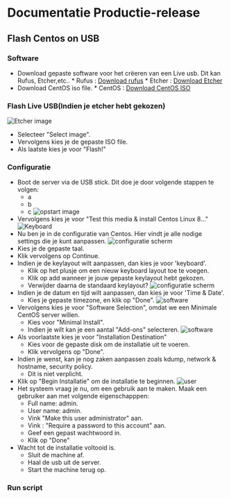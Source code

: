 # Documentatie Productie-release
## Flash Centos on USB
### Software
* Download gepaste software voor het crëeren van een Live usb. Dit kan Rufus, Etcher,etc..
        * Rufus : [Download rufus](https://rufus.ie/)
        * Etcher : [Download Etcher](https://www.balena.io/etcher/)
* Download CentOS iso file. 
        * CentOS : [Download CentOS ISO](https://www.centos.org/download/)
### Flash Live USB(Indien je etcher hebt gekozen)
![Etcher image](Images/etcher.png)
* Selecteer "Select image".
* Vervolgens kies je de gepaste ISO file. 
* Als laatste kies je voor "Flash!"

### Configuratie
* Boot de server via de USB stick. Dit doe je door volgende stappen te volgen:
    * a
    * b
    * c
![opstart image](Images/Opstart.png)
* Vervolgens kies je voor "Test this media & install Centos Linux 8..."
![Keyboard](Images/Opstart.png)
* Nu ben je in de configuratie van Centos. Hier vindt je alle nodige settings die je kunt aanpassen. 
![configuratie scherm](Images/taalscherm.png)
* Kies je de gepaste taal. 
* Klik vervolgens op Continue.
* Indien je de keylayout wilt aanpassen, dan kies je voor 'keyboard'.
    * Klik op het plusje om een nieuw keyboard layout toe te voegen. 
    * Klik op add wanneer je jouw gepaste keylayout hebt gekozen.
    * Verwijder daarna de standaard keylayout?
![configuratie scherm](Images/Timezone.png)
* Indien je de datum en tijd wilt aanpassen, dan kies je voor 'Time & Date'.
    * Kies je gepaste timezone, en klik op "Done". 
![software](Images/software_selection.png)
* Vervolgens kies je voor "Software Selection", omdat we een Minimale CentOS server willen.
    *   Kies voor "Minimal Install".
    *   Indien je wilt kan je een aantal "Add-ons" selecteren.
![software](Images/destination.png)
* Als voorlaatste kies je voor "Installation Destination"
    * Kies voor de gepaste disk om de installatie uit te voeren. 
    * Klik vervolgens op "Done".
* Indien je wenst, kan je nog zaken aanpassen zoals kdump, network & hostname, security policy. 
    * Dit is niet verplicht. 
* Klik op "Begin Installatie" om de installatie te beginnen.
![user](Images/adminuserCentos.png)
* Het systeem vraag je nu, om een gebruik aan te maken. Maak een gebruiker aan met volgende eigenschapppen:
    * Full name: admin.
    * User name: admin.
    * Vink "Make this user administrator" aan.
    * Vink : "Require a password to this account" aan.
    * Geef een gepast wachtwoord in.
    * Klik op "Done"
* Wacht tot de installatie voltooid is. 
    * Sluit de machine af.
    * Haal de usb uit de server. 
    * Start the machine terug op.
### Run script
